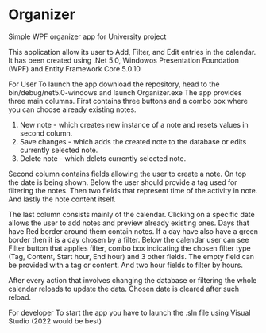 # Organizer
Simple WPF organizer app for University project

This application allow its user to Add, Filter, and Edit entries in the calendar.
It has been created using .Net 5.0, Windowos Presentation Foundation (WPF) and Entity Framework Core 5.0.10

For User
To launch the app download the repository, head to the bin/debug/net5.0-windows and launch Organizer.exe
The app provides three main columns. First contains three buttons and a combo box where you can choose already existing notes.
 1. New note - which creates new instance of a note and resets values in second column.
 2. Save changes - which adds the created note to the database or edits currently selected note.
 3. Delete note - which delets currently selected note.

Second column contains fields allowing the user to create a note. On top the date is being shown.
Below the user should provide a tag used for filtering the notes.
Then two fields that represent time of the activity in note.
And lastly the note content itself.

The last column consists mainly of the calendar. Clicking on a specific date allows the user to add notes and preview already existing ones.
Days that have Red border around them contain notes. If a day have also have a green border then it is a day chosen by a filter.
Below the calendar user can see Filter button that applies filter, combo box indicating the chosen filter type (Tag, Content, Start hour, End hour) and 3 other fields.
The empty field can be provided with a tag or content. And two hour fields to filter by hours. 

After every action that involves changing the database or filtering the whole calendar reloads to update the data. Chosen date is cleared after such reload.

For developer
To start the app you have to launch the .sln file using Visual Studio (2022 would be best)
